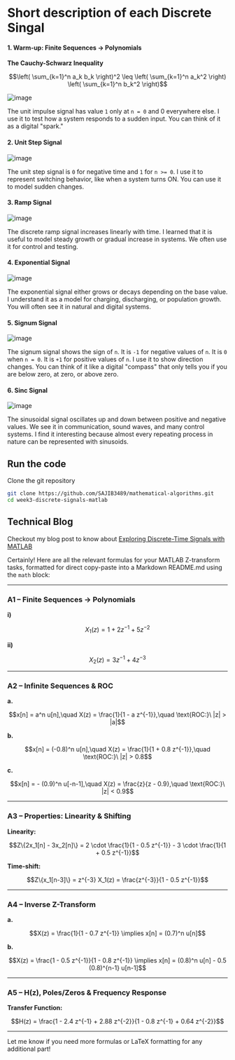 # Short description of each Discrete Singal


#### 1. Warm‑up: Finite Sequences → Polynomials


**The Cauchy-Schwarz Inequality**

```math
\left( \sum_{k=1}^n a_k b_k \right)^2 \leq \left( \sum_{k=1}^n a_k^2 \right) \left( \sum_{k=1}^n b_k^2 \right)
```

![image](/week3-discrete-signals-matlab/Fig_1.png)

The unit impulse signal has value ``1`` only at ``n = 0`` and 0 everywhere else. I use it to test how a system responds to a sudden input. You can think of it as a digital "spark."

#### 2. Unit Step Signal

![image](/week3-discrete-signals-matlab/Fig_2.png)

The unit step signal is ``0`` for negative time and ``1`` for ``n >= 0``.
I use it to represent switching behavior, like when a system turns ON. You can use it to model sudden changes.

#### 3. Ramp Signal

![image](/week3-discrete-signals-matlab/Fig_3.png)

The discrete ramp signal increases linearly with time.
I learned that it is useful to model steady growth or gradual increase in systems. We often use it for control and testing.

#### 4. Exponential Signal

![image](/week3-discrete-signals-matlab/Fig_4.png)

The exponential signal either grows or decays depending on the base value.
I understand it as a model for charging, discharging, or population growth. You will often see it in natural and digital systems.

#### 5. Signum Signal

![image](/week3-discrete-signals-matlab/Fig_5.png)

The signum signal shows the sign of ``n``.
It is ``-1`` for negative values of ``n``.
It is ``0`` when ``n = 0``.
It is ``+1`` for positive values of ``n``.
I use it to show direction changes. You can think of it like a digital "compass" that only tells you if you are below zero, at zero, or above zero.

#### 6. Sinc Signal

![image](/week3-discrete-signals-matlab/Fig_6.png)

The sinusoidal signal oscillates up and down between positive and negative values.
We see it in communication, sound waves, and many control systems. I find it interesting because almost every repeating process in nature can be represented with sinusoids.


## Run the code

Clone the git repository

```bash
git clone https://github.com/SAJIB3489/mathematical-algorithms.git
cd week3-discrete-signals-matlab
```

## Technical Blog

Checkout my blog post to know about [Exploring Discrete-Time Signals with MATLAB](https://dev.to/sajibpra/exploring-discrete-time-signals-with-matlab-6j)


Certainly! Here are all the relevant formulas for your MATLAB Z-transform tasks, formatted for direct copy-paste into a Markdown README.md using the ````math```` block:

---

### **A1 – Finite Sequences → Polynomials**

**i)**  
```math
X_1(z) = 1 + 2z^{-1} + 5z^{-2}
```

**ii)**  
```math
X_2(z) = 3z^{-1} + 4z^{-3}
```

---

### **A2 – Infinite Sequences & ROC**

**a.**  
```math
x[n] = a^n u[n],\quad X(z) = \frac{1}{1 - a z^{-1}},\quad \text{ROC:}\ |z| > |a|
```

**b.**  
```math
x[n] = (-0.8)^n u[n],\quad X(z) = \frac{1}{1 + 0.8 z^{-1}},\quad \text{ROC:}\ |z| > 0.8
```

**c.**  
```math
x[n] = - (0.9)^n u[-n-1],\quad X(z) = \frac{z}{z - 0.9},\quad \text{ROC:}\ |z| < 0.9
```

---

### **A3 – Properties: Linearity & Shifting**

**Linearity:**  
```math
Z\{2x_1[n] - 3x_2[n]\} = 2 \cdot \frac{1}{1 - 0.5 z^{-1}} - 3 \cdot \frac{1}{1 + 0.5 z^{-1}}
```

**Time-shift:**  
```math
Z\{x_1[n-3]\} = z^{-3} X_1(z) = \frac{z^{-3}}{1 - 0.5 z^{-1}}
```

---

### **A4 – Inverse Z-Transform**

**a.**  
```math
X(z) = \frac{1}{1 - 0.7 z^{-1}} \implies x[n] = (0.7)^n u[n]
```

**b.**  
```math
X(z) = \frac{1 - 0.5 z^{-1}}{1 - 0.8 z^{-1}} \implies x[n] = (0.8)^n u[n] - 0.5 (0.8)^{n-1} u[n-1]
```

---

### **A5 – H(z), Poles/Zeros & Frequency Response**

**Transfer Function:**  
```math
H(z) = \frac{1 - 2.4 z^{-1} + 2.88 z^{-2}}{1 - 0.8 z^{-1} + 0.64 z^{-2}}
```

---

Let me know if you need more formulas or LaTeX formatting for any additional part!